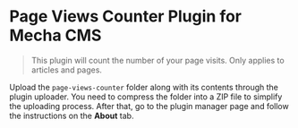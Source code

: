 Page Views Counter Plugin for Mecha CMS
=======================================

> This plugin will count the number of your page visits. Only applies to articles and pages.

Upload the `page-views-counter` folder along with its contents through the plugin uploader. You need to compress the folder into a ZIP file to simplify the uploading process. After that, go to the plugin manager page and follow the instructions on the **About** tab.